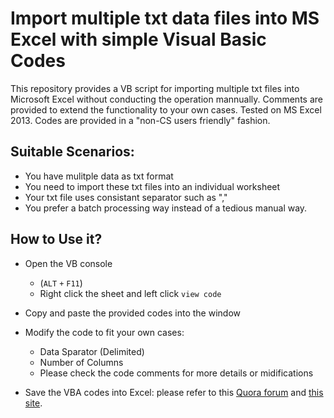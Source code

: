 # Import multiple txt data files into MS Excel with simple Visual Basic Codes

This repository provides a VB script for importing multiple txt files into Microsoft Excel without conducting the operation mannually. Comments are provided to extend the functionality to your own cases. Tested on MS Excel 2013. Codes are provided in a "non-CS users friendly" fashion.

## Suitable Scenarios:
* You have mulitple data as txt format
* You need to import these txt files into an individual worksheet
* Your txt file uses consistant separator such as ","
* You prefer a batch processing way instead of a tedious manual way.

## How to Use it?
* Open the VB console 
    - (```ALT``` ```+``` ```F11```)
    - Right click the sheet and left click ```view code```
* Copy and paste the provided codes into the window
* Modify the code to fit your own cases:
    - Data Sparator (Delimited)
    - Number of Columns
    - Please check the code comments for more details or midifications

* Save the VBA codes into Excel: please refer to this [Quora forum](http://github.com) and [this site](https://www.quora.com/How-can-I-save-VBA-code-in-excel).
